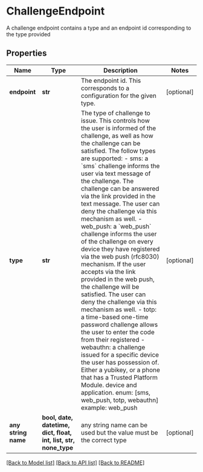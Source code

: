 # ChallengeEndpoint

A challenge endpoint contains a type and an endpoint id corresponding to the type provided

## Properties
Name | Type | Description | Notes
------------ | ------------- | ------------- | -------------
**endpoint** | **str** | The endpoint id. This corresponds to a configuration for the given type. | [optional] 
**type** | **str** | The type of challenge to issue. This controls how the user is informed of the challenge, as well as how the challenge can be satisfied. The follow types are supported:   - sms:  a &#x60;sms&#x60; challenge informs the user via text message of the challenge. The challenge can     be answered via the link provided in the text message. The user can deny the challenge via this     mechanism as well.   - web_push: a &#x60;web_push&#x60; challenge informs the user of the challenge on every device they have   registered via the web push (rfc8030) mechanism. If the user accepts via the link provided in   the web push, the challenge will be satisfied. The user can deny the challenge via this   mechanism as well.   - totp: a time-based one-time password challenge allows the user to enter the code from their registered   - webauthn: a challenge issued for a specific device the user has possession of. Either a yubikey, or a phone that has a Trusted Platform Module.   device and application. enum: [sms, web_push, totp, webauthn] example: web_push  | [optional] 
**any string name** | **bool, date, datetime, dict, float, int, list, str, none_type** | any string name can be used but the value must be the correct type | [optional]

[[Back to Model list]](../README.md#documentation-for-models) [[Back to API list]](../README.md#documentation-for-api-endpoints) [[Back to README]](../README.md)


